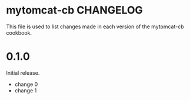# mytomcat-cb CHANGELOG

This file is used to list changes made in each version of the mytomcat-cb cookbook.

# 0.1.0

Initial release.

- change 0
- change 1

